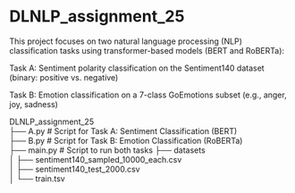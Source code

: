 # DLNLP_assignment_25
This project focuses on two natural language processing (NLP) classification tasks using transformer-based models (BERT and RoBERTa):

Task A: Sentiment polarity classification on the Sentiment140 dataset (binary: positive vs. negative)

Task B: Emotion classification on a 7-class GoEmotions subset (e.g., anger, joy, sadness)
  
DLNLP_assignment_25  
├── A.py # Script for Task A: Sentiment Classification (BERT)  
├── B.py # Script for Task B: Emotion Classification (RoBERTa)  
├── main.py # Script to run both tasks
├── datasets  
│ ├── sentiment140_sampled_10000_each.csv  
│ ├── sentiment140_test_2000.csv  
│ └── train.tsv  
  
